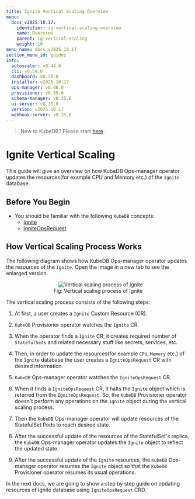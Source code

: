 ```yaml
---
title: Ignite Vertical Scaling Overview
menu:
  docs_v2025.10.17:
    identifier: ig-vertical-scaling-overview
    name: Overview
    parent: ig-vertical-scaling
    weight: 10
menu_name: docs_v2025.10.17
section_menu_id: guides
info:
  autoscaler: v0.44.0
  cli: v0.59.0
  dashboard: v0.35.0
  installer: v2025.10.17
  ops-manager: v0.46.0
  provisioner: v0.59.0
  schema-manager: v0.35.0
  ui-server: v0.35.0
  version: v2025.10.17
  webhook-server: v0.35.0
---
```


> New to KubeDB? Please start [here](/docs/v2025.10.17/README).

# Ignite Vertical Scaling

This guide will give an overview on how KubeDB Ops-manager operator updates the resources(for example CPU and Memory etc.) of the `Ignite` database.

## Before You Begin

- You should be familiar with the following `KubeDB` concepts:
  - [Ignite](/docs/v2025.10.17/guides/ignite/concepts/ignite)
  - [IgniteOpsRequest](/docs/v2025.10.17/guides/ignite/concepts/opsrequest)

## How Vertical Scaling Process Works

The following diagram shows how KubeDB Ops-manager operator updates the resources of the `Ignite`. Open the image in a new tab to see the enlarged version.

<figure align="center">
  <img alt="Vertical scaling process of Ignite" src="/docs/v2025.10.17">
<figcaption align="center">Fig: Vertical scaling process of Ignite</figcaption>
</figure>


The vertical scaling process consists of the following steps:

1. At first, a user creates a `Ignite` Custom Resource (CR).

2. `KubeDB` Provisioner  operator watches the `Ignite` CR.

3. When the operator finds a `Ignite` CR, it creates required number of `StatefulSets` and related necessary stuff like secrets, services, etc.

4. Then, in order to update the resources(for example `CPU`, `Memory` etc.) of the `Ignite` database the user creates a `IgniteOpsRequest` CR with desired information.

5. `KubeDB` Ops-manager operator watches the `IgniteOpsRequest` CR.

6. When it finds a `IgniteOpsRequest` CR, it halts the `Ignite` object which is referred from the `IgniteOpsRequest`. So, the `KubeDB` Provisioner  operator doesn't perform any operations on the `Ignite` object during the vertical scaling process.  

7. Then the `KubeDB` Ops-manager operator will update resources of the StatefulSet Pods to reach desired state.

8. After the successful update of the resources of the StatefulSet's replica, the `KubeDB` Ops-manager operator updates the `Ignite` object to reflect the updated state.

9. After the successful update  of the `Ignite` resources, the `KubeDB` Ops-manager operator resumes the `Ignite` object so that the `KubeDB` Provisioner  operator resumes its usual operations.

In the next docs, we are going to show a step by step guide on updating resources of Ignite database using `IgniteOpsRequest` CRD.